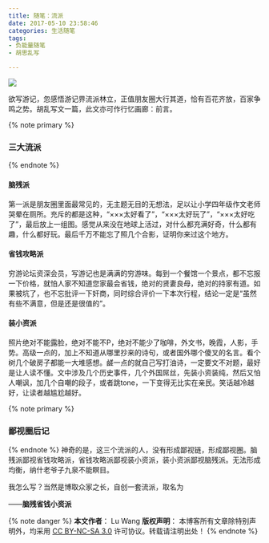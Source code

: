 ```yaml
---
title: 随笔：流派
date: 2017-05-10 23:58:46
categories: 生活随笔
tags:
- 负能量随笔
- 胡思乱写

---
```

<img src="/images/b41.jpg" class="img-1f" />

欲写游记，忽感悟游记界流派林立，正值朋友圈大行其道，恰有百花齐放，百家争鸣之势。胡乱写文一篇，此文亦可作行忆画廊：前言。
<!-- more -->

{% note primary %}
### 三大流派
{% endnote %}
#### 脑残派
第一派是朋友圈里面最常见的，无主题无目的无想法，足以让小学四年级作文老师哭晕在厕所。充斥的都是这种，“×××太好看了”，“×××太好玩了”，“×××太好吃了”，最后放上一组图。感觉从来没在地球上活过，对什么都充满好奇，什么都有趣，什么都好玩。最后千万不能忘了照几个合影，证明你来过这个地方。

#### 省钱攻略派
穷游论坛资深会员，写游记也是满满的穷游味。每到一个餐馆一个景点，都不忘报一下价格，就怕人家不知道您家最会省钱，绝对的贤妻良母，绝对的持家有道。如果被坑了，也不忘批评一下奸商，同时综合评价一下本次行程，结论一定是“虽然有些不满意，但是还是很值的”。

#### 装小资派
照片绝对不能露脸，绝对不能不P，绝对不能少了咖啡，外文书，晚霞，人影，手势。高级一点的，加上不知道从哪里抄来的诗句，或者国外哪个傻叉的名言。看个树几个破房子都能一大堆感想。鹾一点的就自己写打油诗，一定要文不对题，最好是让人读不懂。文中涉及几个历史事件，几个外国屌丝，先装小资装纯，然后又怕人嘲讽，加几个自嘲的段子，或者跳tone，一下变得无比实在亲民。笑话越冷越好，让读者越尴尬越好。

{% note primary %}
### 鄙视圈后记
{% endnote %}
神奇的是，这三个流派的人，没有形成鄙视链，形成鄙视圈。脑残派鄙视省钱攻略派，省钱攻略派鄙视装小资派，装小资派鄙视脑残派。无法形成均衡，纳什老爷子九泉不能瞑目。

我怎么写？当然是博取众家之长，自创一套流派，取名为

——**脑残省钱小资派**

{% note danger %} 
**本文作者**： Lu Wang
**版权声明**： 本博客所有文章除特别声明外，均采用 [CC BY-NC-SA 3.0](https://creativecommons.org/licenses/by-nc-sa/3.0/cn/) 许可协议。转载请注明出处！
{% endnote %}

